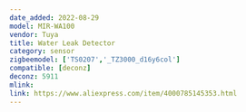```yaml
---
date_added: 2022-08-29
model: MIR-WA100
vendor: Tuya
title: Water Leak Detector
category: sensor
zigbeemodel: ['TS0207','_TZ3000_d16y6col']
compatible: [deconz]
deconz: 5911
mlink: 
link: https://www.aliexpress.com/item/4000785145353.html
---
```

